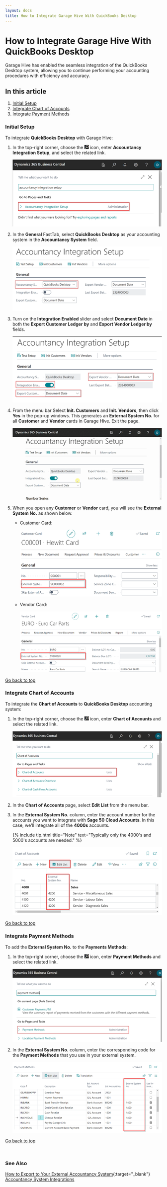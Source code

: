 ```yaml
---
layout: docs
title: How to Integrate Garage Hive With QuickBooks Desktop
---
```


<a name="top"></a>

# How to Integrate Garage Hive With QuickBooks Desktop
Garage Hive has enabled the seamless integration of the QuickBooks Desktop system, allowing you to continue performing your accounting procedures with efficiency and accuracy.

## In this article
1. [Initial Setup](#initial-setup)
2. [Integrate Chart of Accounts](#integrate-chart-of-accounts)
3. [Integrate Payment Methods](#integrate-payment-methods)

### Initial Setup
To integrate **QuickBooks Desktop** with Garage Hive:
1. In the top-right corner, choose the ![](media/search_icon.png) icon, enter **Accountancy Integration Setup**, and select the related link.

   ![](media/garagehive-quickbooks-desktop1.png)

2. In the **General** FastTab, select **QuickBooks Desktop** as your accounting system in the **Accountancy System** field.

   ![](media/garagehive-quickbooks-desktop2.png)

3. Turn on the **Integration Enabled** slider and select **Document Date** in both the **Export Customer Ledger by** and **Export Vendor Ledger by** fields.

   ![](media/garagehive-quickbooks-desktop3.png)

4. From the menu bar Select **Init. Customers** and **Init. Vendors**, then click **Yes** in the pop-up windows. This generates an **External System No.** for all **Customer** and **Vendor** cards in Garage Hive. Exit the page.

   ![](media/garagehive-quickbooks-desktop4.gif)

5. When you open any **Customer** or **Vendor** card, you will see the **External System No.** as shown below.

   * Customer Card:
  
      ![](media/garagehive-quickbooks-desktop5.png)

   * Vendor Card:

      ![](media/garagehive-quickbooks-desktop6.png)

[Go back to top](#top)

### Integrate Chart of Accounts
To integrate the **Chart of Accounts** to **QuickBooks Desktop** accounting system: 
1. In the top-right corner, choose the ![](media/search_icon.png) icon, enter **Chart of Accounts** and select the related link.

   ![](media/garagehive-quickbooks-desktop7.png)

2. In the **Chart of Accounts** page, select **Edit List** from the menu bar.
3. In the **External System No.** column, enter the account number for the accounts you want to integrate with **Sage 50 Cloud Accounts**. In this case, we'll integrate all of the **4000s** accounts.

   {% include tip.html title="Note" text="Typically only the 4000's and 5000's accounts are needed." %}

   ![](media/garagehive-quickbooks-desktop8.png)

[Go back to top](#top)

### Integrate Payment Methods
To add the **External System No.** to the **Payments Methods**: 
1. In the top-right corner, choose the ![](media/search_icon.png) icon, enter **Payment Methods** and select the related link.

   ![](media/garagehive-quickbooks-desktop9.png)

2. In the **External System No.** column, enter the corresponding code for the **Payment Methods** that you use in your external system.

   ![](media/garagehive-quickbooks-desktop10.png)

[Go back to top](#top)

<br>

### **See Also**

[How to Export to Your External Accountancy System](garagehive-finance-accountancy-export.html){:target="_blank"} \
[Accountancy System Integrations](garagehive-external-accountancy-integration.html)



